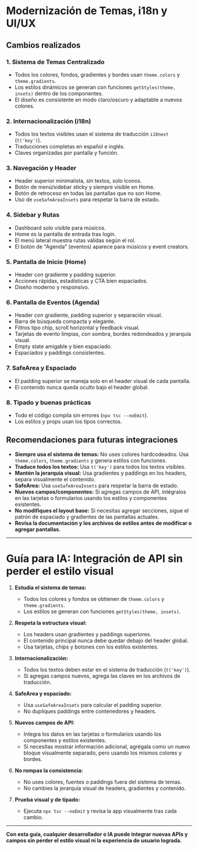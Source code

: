 # Modernización de Temas, i18n y UI/UX

## Cambios realizados

### 1. Sistema de Temas Centralizado
- Todos los colores, fondos, gradientes y bordes usan `theme.colors` y `theme.gradients`.
- Los estilos dinámicos se generan con funciones `getStyles(theme, insets)` dentro de los componentes.
- El diseño es consistente en modo claro/oscuro y adaptable a nuevos colores.

### 2. Internacionalización (i18n)
- Todos los textos visibles usan el sistema de traducción `i18next` (`t('key')`).
- Traducciones completas en español e inglés.
- Claves organizadas por pantalla y función.

### 3. Navegación y Header
- Header superior minimalista, sin textos, solo íconos.
- Botón de menú/sidebar sticky y siempre visible en Home.
- Botón de retroceso en todas las pantallas que no son Home.
- Uso de `useSafeAreaInsets` para respetar la barra de estado.

### 4. Sidebar y Rutas
- Dashboard solo visible para músicos.
- Home es la pantalla de entrada tras login.
- El menú lateral muestra rutas válidas según el rol.
- El botón de "Agenda" (eventos) aparece para músicos y event creators.

### 5. Pantalla de Inicio (Home)
- Header con gradiente y padding superior.
- Acciones rápidas, estadísticas y CTA bien espaciados.
- Diseño moderno y responsivo.

### 6. Pantalla de Eventos (Agenda)
- Header con gradiente, padding superior y separación visual.
- Barra de búsqueda compacta y elegante.
- Filtros tipo chip, scroll horizontal y feedback visual.
- Tarjetas de evento limpias, con sombra, bordes redondeados y jerarquía visual.
- Empty state amigable y bien espaciado.
- Espaciados y paddings consistentes.

### 7. SafeArea y Espaciado
- El padding superior se maneja solo en el header visual de cada pantalla.
- El contenido nunca queda oculto bajo el header global.

### 8. Tipado y buenas prácticas
- Todo el código compila sin errores (`npx tsc --noEmit`).
- Los estilos y props usan los tipos correctos.

## Recomendaciones para futuras integraciones
- **Siempre usa el sistema de temas:** No uses colores hardcodeados. Usa `theme.colors`, `theme.gradients` y genera estilos con funciones.
- **Traduce todos los textos:** Usa `t('key')` para todos los textos visibles.
- **Mantén la jerarquía visual:** Usa gradientes y paddings en los headers, separa visualmente el contenido.
- **SafeArea:** Usa `useSafeAreaInsets` para respetar la barra de estado.
- **Nuevos campos/componentes:** Si agregas campos de API, intégralos en las tarjetas o formularios usando los estilos y componentes existentes.
- **No modifiques el layout base:** Si necesitas agregar secciones, sigue el patrón de espaciado y gradientes de las pantallas actuales.
- **Revisa la documentación y los archivos de estilos antes de modificar o agregar pantallas.**

---

# Guía para IA: Integración de API sin perder el estilo visual

1. **Estudia el sistema de temas:**
   - Todos los colores y fondos se obtienen de `theme.colors` y `theme.gradients`.
   - Los estilos se generan con funciones `getStyles(theme, insets)`.

2. **Respeta la estructura visual:**
   - Los headers usan gradientes y paddings superiores.
   - El contenido principal nunca debe quedar debajo del header global.
   - Usa tarjetas, chips y botones con los estilos existentes.

3. **Internacionalización:**
   - Todos los textos deben estar en el sistema de traducción (`t('key')`).
   - Si agregas campos nuevos, agrega las claves en los archivos de traducción.

4. **SafeArea y espaciado:**
   - Usa `useSafeAreaInsets` para calcular el padding superior.
   - No dupliques paddings entre contenedores y headers.

5. **Nuevos campos de API:**
   - Integra los datos en las tarjetas o formularios usando los componentes y estilos existentes.
   - Si necesitas mostrar información adicional, agrégala como un nuevo bloque visualmente separado, pero usando los mismos colores y bordes.

6. **No rompas la consistencia:**
   - No uses colores, fuentes o paddings fuera del sistema de temas.
   - No cambies la jerarquía visual de headers, gradientes y contenido.

7. **Prueba visual y de tipado:**
   - Ejecuta `npx tsc --noEmit` y revisa la app visualmente tras cada cambio.

---

**Con esta guía, cualquier desarrollador o IA puede integrar nuevas APIs y campos sin perder el estilo visual ni la experiencia de usuario lograda.** 